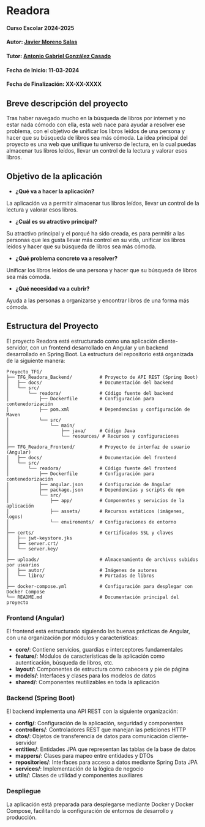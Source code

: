 # Readora

#### Curso Escolar 2024-2025
#### Autor: [Javier Moreno Salas](https://github.com/JavierMoren)
#### Tutor: [Antonio Gabriel González Casado](https://github.com/antonio-gabriel-gonzalez-casado)
#### Fecha de Inicio: 11-03-2024
#### Fecha de Finalización: XX-XX-XXXX

## Breve descripción del proyecto

Tras haber navegado mucho en la búsqueda de libros por internet y no estar nada cómodo con ella, esta web nace para ayudar a resolver ese problema, con el objetivo de unificar los libros leídos de una persona y hacer que su búsqueda de libros sea más cómoda.
La idea principal del proyecto es una web que unifique tu universo de lectura, en la cual puedas almacenar tus libros leídos, llevar un control de la lectura y valorar esos libros.

## Objetivo de la aplicación

- **¿Qué va a hacer la aplicación?**
  
La aplicación va a permitir almacenar tus libros leídos, llevar un control de la lectura y valorar esos libros.
- **¿Cuál es su atractivo principal?**

Su atractivo principal y el porqué ha sido creada, es para permitir a las personas que les gusta llevar más control en su vida, unificar los libros leídos y hacer que su búsqueda de libros sea más cómoda.
- **¿Qué problema concreto va a resolver?**
  
Unificar los libros leídos de una persona y hacer que su búsqueda de libros sea más cómoda.
- **¿Qué necesidad va a cubrir?**
  
Ayuda a las personas a organizarse y encontrar libros de una forma más cómoda.

## Estructura del Proyecto

El proyecto Readora está estructurado como una aplicación cliente-servidor, con un frontend desarrollado en Angular y un backend desarrollado en Spring Boot. La estructura del repositorio está organizada de la siguiente manera:

```
Proyecto_TFG/
├── TFG_Readora_Backend/          # Proyecto de API REST (Spring Boot)
│   ├── docs/                     # Documentación del backend
│   └── src/
│       └── readora/              # Código fuente del backend
│           ├── Dockerfile        # Configuración para contenedorización
│           ├── pom.xml           # Dependencias y configuración de Maven
│           └── src/
│               └── main/
│                   ├── java/     # Código Java
│                   └── resources/ # Recursos y configuraciones
│
├── TFG_Readora_Frontend/         # Proyecto de interfaz de usuario (Angular)
│   ├── docs/                     # Documentación del frontend
│   └── src/
│       └── readora/              # Código fuente del frontend
│           ├── Dockerfile        # Configuración para contenedorización
│           ├── angular.json      # Configuración de Angular
│           ├── package.json      # Dependencias y scripts de npm
│           └── src/
│               ├── app/          # Componentes y servicios de la aplicación
│               ├── assets/       # Recursos estáticos (imágenes, logos)
│               └── enviroments/  # Configuraciones de entorno
│
├── certs/                        # Certificados SSL y claves
│   ├── jwt-keystore.jks
│   ├── server.crt/
│   └── server.key/
│
├── uploads/                      # Almacenamiento de archivos subidos por usuarios
│   ├── autor/                    # Imágenes de autores
│   └── libro/                    # Portadas de libros
│
├── docker-compose.yml            # Configuración para desplegar con Docker Compose
└── README.md                     # Documentación principal del proyecto
```

### Frontend (Angular)
El frontend está estructurado siguiendo las buenas prácticas de Angular, con una organización por módulos y características:

- **core/**: Contiene servicios, guardias e interceptores fundamentales
- **feature/**: Módulos de características de la aplicación como autenticación, búsqueda de libros, etc.
- **layout/**: Componentes de estructura como cabecera y pie de página
- **models/**: Interfaces y clases para los modelos de datos
- **shared/**: Componentes reutilizables en toda la aplicación

### Backend (Spring Boot)
El backend implementa una API REST con la siguiente organización:

- **config/**: Configuración de la aplicación, seguridad y componentes
- **controllers/**: Controladores REST que manejan las peticiones HTTP
- **dtos/**: Objetos de transferencia de datos para comunicación cliente-servidor
- **entities/**: Entidades JPA que representan las tablas de la base de datos
- **mappers/**: Clases para mapeo entre entidades y DTOs
- **repositories/**: Interfaces para acceso a datos mediante Spring Data JPA
- **services/**: Implementación de la lógica de negocio
- **utils/**: Clases de utilidad y componentes auxiliares

### Despliegue
La aplicación está preparada para desplegarse mediante Docker y Docker Compose, facilitando la configuración de entornos de desarrollo y producción.

